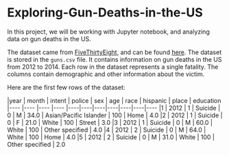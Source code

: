 # Exploring-Gun-Deaths-in-the-US

In this project, we will be working with Jupyter notebook, and analyzing data on gun deaths in the US.

The dataset came from [FiveThirtyEight](https://fivethirtyeight.com/), and can be found [here](https://github.com/fivethirtyeight/guns-data). The dataset is stored in the ```guns.csv``` file. It contains information on gun deaths in the US from 2012 to 2014. Each row in the dataset represents a single fatality. The columns contain demographic and other information about the victim.

 Here are the first few rows of the dataset:

|year | month | intent | 	police | 	sex | 	age | 	race | 	hispanic | 	place | 	education
|---- |---- |---- |---- |----|----|----|----|----|----|----
|1 |	2012 | 	1 |	Suicide |	0 |	M |	34.0 | 	Asian/Pacific Islander |	100 |	Home | 	4.0
|2 |	2012 |	1 |	Suicide |	0 |	F |	21.0 |	White |	100 |	Street |	3.0
|3 |	2012 |	1 |	Suicide |	0 |	M |	60.0 |	White |	100 |	Other specified | 	4.0
|4 |	2012 |	2 |	Suicide |	0 |	M |	64.0 |	White |	100 |	Home |	4.0
|5 |	2012 |	2 |	Suicide |	0 |	M |	31.0 |	White |	100 |	Other specified | 	2.0
